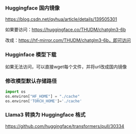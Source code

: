 ### Huggingface 国内镜像

https://blog.csdn.net/qyhua/article/details/139505301

如果要访问：https://huggingface.co/THUDM/chatglm3-6b

改成：https://hf-mirror.com/THUDM/chatglm3-6b，即可访问



### Hugginface 模型下载

如果无法访问，可以直接wget每个文件，并将url改成国内镜像


### 修改模型默认存储路径

``` python
import os
os.environ["HF_HOME"] = "./cache"
os.environ['TORCH_HOME']='./cache'
```


### Llama3 转换为 Huggingface 格式

https://github.com/huggingface/transformers/pull/30334
